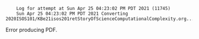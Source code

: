         Log for attempt at Sun Apr 25 04:23:02 PM PDT 2021 (11745)
        Sun Apr 25 04:23:02 PM PDT 2021 Converting 2020ISOS101/KBe21isos201retStoryOfScienceComputationalComplexity.org...
Error producing PDF.

